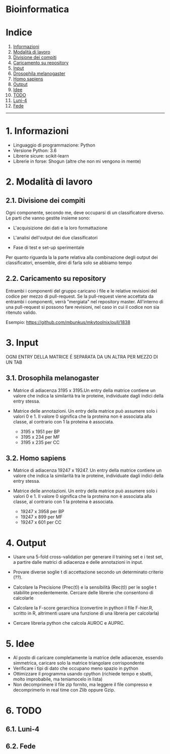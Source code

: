 Bioinformatica
================

# Indice

1. [Informazioni](#1-informazioni)
2. [Modalità di lavoro](#2-modalità-di-lavoro)
  1. [Divisione dei compiti](#21-divisione-dei-compiti)
  2. [Caricamento su repository](#22-caricamento-su-repository)
3. [Input](#3-input)
  1. [Drosophila melanogaster](#31-drosophila-melanogaster)
  2. [Homo sapiens](#32-homo-sapiens)
4. [Output](#4-output)
5. [Idee](#5-idee)
6. [TODO](#6-todo)
  1. [Luni-4](#61-luni-4)
  2. [Fede](#62-fede)

-----------------

# 1. Informazioni

- Linguaggio di programmazione: Python
- Versione Python: 3.6
- Librerie sicure: scikit-learn
- Librerie in forse: Shogun (altre che non mi vengono in mente)

# 2. Modalità di lavoro

## 2.1. Divisione dei compiti

Ogni componente, secondo me, deve occuparsi di un classificatore diverso. Le parti che vanno gestite insieme sono:

- L'acquisizione dei dati e la loro formattazione

- L'analisi dell'output dei due classificatori

- Fase di test e set-up sperimentale

Per quanto riguarda la la parte relativa alla combinazione degli output dei classificatori, ensemble, direi di farla solo se abbiamo tempo

## 2.2. Caricamento su repository

Entrambi i componenti del gruppo caricano i file e le relative revisioni del codice per mezzo di pull-request. 
Se la pull-request viene accettata da entrambi i componenti, verrà "mergiata" nel repository master.
All'interno di una pull-request si possono fare revisioni, nel caso in cui il codice non sia ritenuto valido.

Esempio: https://github.com/mbunkus/mkvtoolnix/pull/1838

# 3. Input

OGNI ENTRY DELLA MATRICE É SEPARATA DA UN ALTRA PER MEZZO DI UN TAB 

## 3.1. Drosophila melanogaster

- Matrice di adiacenza 3195 x 3195.Un entry della matrice contiene un valore che indica la similarità tra le proteine, individuate dagli indici della entry stessa.

- Matrice delle annotazioni. Un entry della matrice può assumere solo i valori 0 e 1. Il valore 0 significa che la proteina non è associata alla classe, al contrario con 1 la proteina è associata.
    - 3195 x 1951 per BP
    - 3195 x 234 per MF
    - 3195 x 235 per CC

## 3.2. Homo sapiens

- Matrice di adiacenza 19247 x 19247. Un entry della matrice contiene un valore che indica la similarità tra le proteine, individuate dagli indici della entry stessa.

- Matrice delle annotazioni. Un entry della matrice può assumere solo i valori 0 e 1. Il valore 0 significa che la proteina non è associata alla classe, al contrario con 1 la proteina è associata.
    - 19247 x 3958 per BP
    - 19247 x 899 per MF
    - 19247 x 601 per CC

# 4. Output

- Usare una 5-fold cross-validation per generare il training set e i test set, a partire dalle matrici di adiacenza e delle annotazioni in input.

- Provare diverse soglie t di accettazione secondo un determinato criterio (??).

- Calcolare la Precisione (Prec(t)) e la sensibilità (Rec(t)) per le soglie t stabilite precedentemente. Cercare delle librerie che consentono di calcolarle

- Calcolare la F-score gerarchica (convertire in python il file F-hier.R, scritto in R, altrimenti usare una funzione di una libreria per calcolarla)

- Cercare libreria python che calcola AUROC e AUPRC. 


# 5. Idee

- Al posto di caricare completamente la matrice delle adiacenze, essendo simmetrica, caricare solo la matrice triangolare corrispondente
- Verificare i tipi di dato che occupano meno spazio in python
- Ottimizzare il programma usando cpython (richiede tempo e sbatti, molto improbabile, ma teniamocelo in lista)
- Non decomprimere il file zip fornito, ma leggere il file compresso e decomprimerlo in real time con Zlib oppure Gzip. 


# 6. TODO

## 6.1. Luni-4


## 6.2. Fede 



 






